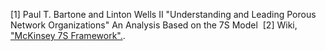 [1] Paul T. Bartone and Linton Wells II "Understanding and Leading Porous Network Organizations" An Analysis Based on the 7S Model 
[2] Wiki, ["McKinsey 7S Framework".](https://en.wikipedia.org/wiki/McKinsey_7S_Framework).
